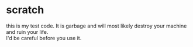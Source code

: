 # scratch
this is my test code.
It is garbage and will most likely destroy your machine and ruin your life.  
I'd be careful before you use it.

